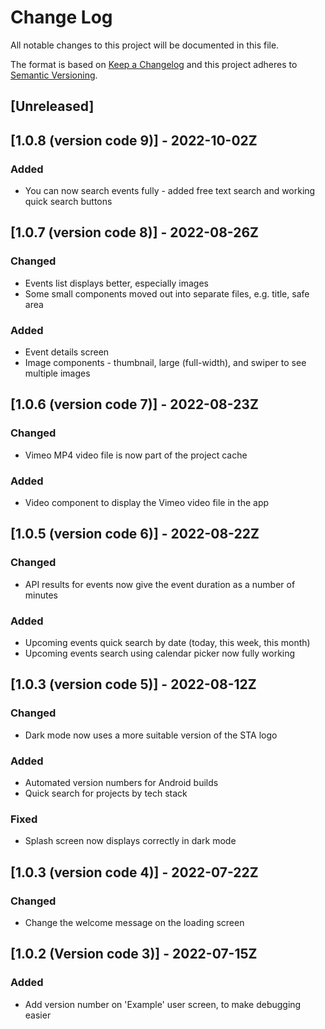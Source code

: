 # Change Log

All notable changes to this project will be documented in this file.

The format is based on [Keep a Changelog](http://keepachangelog.com/)
and this project adheres to [Semantic Versioning](http://semver.org/).

## [Unreleased]

## [1.0.8 (version code 9)] - 2022-10-02Z

### Added

- You can now search events fully - added free text search and working quick search buttons

## [1.0.7 (version code 8)] - 2022-08-26Z

### Changed

- Events list displays better, especially images
- Some small components moved out into separate files, e.g. title, safe area

### Added

- Event details screen
- Image components - thumbnail, large (full-width), and swiper to see multiple images

## [1.0.6 (version code 7)] - 2022-08-23Z

### Changed

- Vimeo MP4 video file is now part of the project cache 

### Added

- Video component to display the Vimeo video file in the app

## [1.0.5 (version code 6)] - 2022-08-22Z

### Changed

- API results for events now give the event duration as a number of minutes

### Added

- Upcoming events quick search by date (today, this week, this month)
- Upcoming events search using calendar picker now fully working

## [1.0.3 (version code 5)] - 2022-08-12Z

### Changed

- Dark mode now uses a more suitable version of the STA logo

### Added

- Automated version numbers for Android builds
- Quick search for projects by tech stack

### Fixed

- Splash screen now displays correctly in dark mode

## [1.0.3 (version code 4)] - 2022-07-22Z

### Changed

- Change the welcome message on the loading screen

## [1.0.2 (Version code 3)] - 2022-07-15Z

### Added

- Add version number on 'Example' user screen, to make debugging easier
